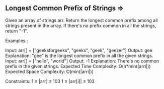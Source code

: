 Longest Common Prefix of Strings  =>
--------------------------------


Given an array of strings arr. Return the longest common prefix among all strings present in the array. If there's no prefix common in all the strings, return "-1".

Examples :

Input: arr[] = ["geeksforgeeks", "geeks", "geek", "geezer"]
Output: gee
Explanation: "gee" is the longest common prefix in all the given strings.
Input: arr[] = ["hello", "world"]
Output: -1
Explanation: There's no common prefix in the given strings.
Expected Time Complexity: O(n*min(|arri|))
Expected Space Complexity: O(min(|arri|))

Constraints:
1 ≤ |arr| ≤ 103
1 ≤ |arr[i]| ≤ 103
